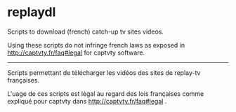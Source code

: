 replaydl
========

Scripts to download (french) catch-up tv sites videos.

Using these scripts do not infringe french laws as exposed in http://captvty.fr/faq#legal for captvty software.

----

Scripts permettant de télécharger les vidéos des sites de replay-tv françaises.

L'uage de ces scripts est légal au regard des lois françaises comme expliqué pour captvty dans http://captvty.fr/faq#legal .

